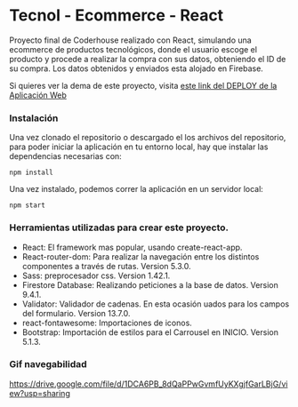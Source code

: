# Tecnol - Ecommerce - React 

Proyecto final de Coderhouse realizado con React, simulando una ecommerce de productos tecnológicos, donde el usuario escoge el producto y procede a realizar la compra con sus datos, obteniendo el ID de su compra. Los datos obtenidos y enviados esta alojado en Firebase.

Si quieres ver la dema de este proyecto, visita [este link del DEPLOY de la Aplicación Web](https://61a6a5fd31a8622f11aae83c--confident-noyce-b60f59.netlify.app/)

### Instalación

Una vez clonado el repositorio o descargado el los archivos del repositorio, para poder iniciar la aplicación en tu entorno local, hay que instalar las dependencias necesarias con: 

```
npm install
```

Una vez instalado, podemos correr la aplicación en un servidor local:

```
npm start
```

### Herramientas utilizadas para crear este proyecto.

- React: El framework mas popular, usando create-react-app.
- React-router-dom: Para realizar la navegación entre los distintos componentes a través de rutas. Version 5.3.0.
- Sass: preprocesador css. Version 1.42.1.
- Firestore Database: Realizando peticiones a la base de datos.  Version 9.4.1.
- Validator: Validador de cadenas. En esta ocasión uados para los campos del formulario. Version 13.7.0.
- react-fontawesome: Importaciones de iconos.
- Bootstrap: Importación de estilos para el Carrousel en INICIO. Version 5.1.3.

### Gif navegabilidad

https://drive.google.com/file/d/1DCA6PB_8dQaPPwGvmfUyKXgjfGarLBjG/view?usp=sharing